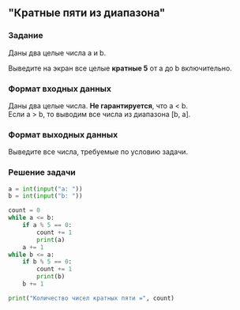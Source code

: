 ## "Кратные пяти из диапазона"

### Задание

Даны два целые числа a и b.

Выведите на экран все целые **кратные 5** от a до b включительно.

### Формат входных данных

Даны два целые числа. **Не гарантируется**, что a < b. \
Если a > b, то выводим все числа из диапазона [b, a].

### Формат выходных данных

Выведите все числа, требуемые по условию задачи.

### Решение задачи

```python
a = int(input("a: "))
b = int(input("b: "))

count = 0
while a <= b:
    if a % 5 == 0:
        count += 1
        print(a)
    a += 1
while b <= a:
    if b % 5 == 0:
        count += 1
        print(b)
    b += 1

print("Количество чисел кратных пяти =", count)
```
